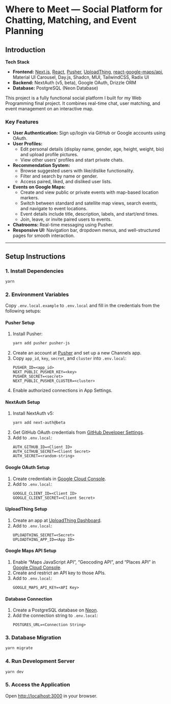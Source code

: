 # Where to Meet — Social Platform for Chatting, Matching, and Event Planning

## Introduction

**Tech Stack**  
- **Frontend:** [Next.js](https://nextjs.org/), [React](https://react.dev/), [Pusher](https://pusher.com/), [UploadThing](https://docs.uploadthing.com/), [react-google-maps/api](https://www.npmjs.com/package/@react-google-maps/api), Material UI Carousel, Day.js, Shadcn, MUI, TailwindCSS, Radix UI  
- **Backend:** NextAuth (v5, beta), Google OAuth, Drizzle ORM  
- **Database:** PostgreSQL (Neon Database)  

This project is a fully functional social platform I built for my Web Programming final project. It combines real-time chat, user matching, and event management on an interactive map.  

### Key Features
- **User Authentication:** Sign up/login via GitHub or Google accounts using OAuth.
- **User Profiles:**  
  - Edit personal details (display name, gender, age, height, weight, bio) and upload profile pictures.  
  - View other users’ profiles and start private chats.  
- **Recommendation System:**  
  - Browse suggested users with like/dislike functionality.  
  - Filter and search by name or gender.  
  - Access paired, liked, and disliked user lists.  
- **Events on Google Maps:**  
  - Create and view public or private events with map-based location markers.  
  - Switch between standard and satellite map views, search events, and navigate to event locations.  
  - Event details include title, description, labels, and start/end times.  
  - Join, leave, or invite paired users to events.  
- **Chatrooms:** Real-time messaging using Pusher.  
- **Responsive UI:** Navigation bar, dropdown menus, and well-structured pages for smooth interaction.  

---

## Setup Instructions

### 1. Install Dependencies
```bash
yarn
```

### 2. Environment Variables
Copy `.env.local.example` to `.env.local` and fill in the credentials from the following setups:

#### Pusher Setup
1. Install Pusher:
   ```bash
   yarn add pusher pusher-js
   ```
2. Create an account at [Pusher](https://pusher.com/) and set up a new Channels app.
3. Copy `app_id`, `key`, `secret`, and `cluster` into `.env.local`:
   ```text
   PUSHER_ID=<app_id>
   NEXT_PUBLIC_PUSHER_KEY=<key>
   PUSHER_SECRET=<secret>
   NEXT_PUBLIC_PUSHER_CLUSTER=<cluster>
   ```
4. Enable authorized connections in App Settings.

#### NextAuth Setup
1. Install NextAuth v5:
   ```bash
   yarn add next-auth@beta
   ```
2. Get GitHub OAuth credentials from [GitHub Developer Settings](https://github.com/settings/developers).
3. Add to `.env.local`:
   ```text
   AUTH_GITHUB_ID=<Client ID>
   AUTH_GITHUB_SECRET=<Client Secret>
   AUTH_SECRET=<random-string>
   ```

#### Google OAuth Setup
1. Create credentials in [Google Cloud Console](https://console.cloud.google.com/).
2. Add to `.env.local`:
   ```text
   GOOGLE_CLIENT_ID=<Client ID>
   GOOGLE_CLIENT_SECRET=<Client Secret>
   ```

#### UploadThing Setup
1. Create an app at [UploadThing Dashboard](https://uploadthing.com/dashboard).
2. Add to `.env.local`:
   ```text
   UPLOADTHING_SECRET=<Secret>
   UPLOADTHING_APP_ID=<App ID>
   ```

#### Google Maps API Setup
1. Enable “Maps JavaScript API”, “Geocoding API”, and “Places API” in [Google Cloud Console](https://console.cloud.google.com/).
2. Create and restrict an API key to those APIs.
3. Add to `.env.local`:
   ```text
   GOOGLE_MAPS_API_KEY=<API Key>
   ```

#### Database Connection
1. Create a PostgreSQL database on [Neon](https://neon.tech/).
2. Add the connection string to `.env.local`:
   ```text
   POSTGRES_URL=<Connection String>
   ```

### 3. Database Migration
```bash
yarn migrate
```

### 4. Run Development Server
```bash
yarn dev
```

### 5. Access the Application
Open [http://localhost:3000](http://localhost:3000) in your browser.
